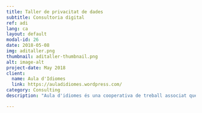 ```yaml
---
title: Taller de privacitat de dades
subtitle: Consultoria digital
ref: adi
lang: ca
layout: default
modal-id: 26
date: 2018-05-08
img: aditaller.png
thumbnail: aditaller-thumbnail.png
alt: image-alt
project-date: May 2018
client:
  name: Aula d'Idiomes
  link: https://auladidiomes.wordpress.com/
category: Consulting
description: "Aula d'idiomes és una cooperativa de treball associat que ofereix serveis lingüístics, com cursos i traduccions. Tant la seva organització interna com el seu treball de traducció es depèn en eines i infraestructures digitals. Necessitaven entendre els fonaments de la privacitat d'Internet i la seguretat de les dades, a més avaluar els riscos involucrats en el seu flux de treball. Els hem proporcionat una sessió informativa personalitzada de quatre hores perquè no només els expliquin sobre la seguretat de les dades, sinó que hagin presentat alternatives segures i sòlides a les eines de les empreses multinacionals que estaven usant diàriament, amb exemples pràctics."

---
```


